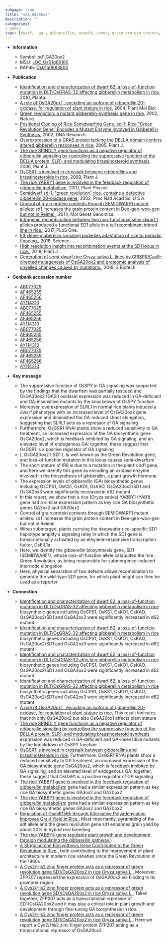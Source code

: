 ```yaml
---
subpage: true
title: "sd1,GA20ox2"
description: ""
categories:
- genes
tags: [dwarf,  ga , gibberellin, growth, shoot, grain protein content, grain protein, transcription factor, Gibberellin, gibberellin biosynthesis, height, plant height]
---
```


* **Information**  
    + Symbol: sd1,GA20ox2  
    + MSU: [LOC_Os01g66100](http://rice.plantbiology.msu.edu/cgi-bin/ORF_infopage.cgi?orf=LOC_Os01g66100)  
    + RAPdb: [Os01g0883800](http://rapdb.dna.affrc.go.jp/viewer/gbrowse_details/irgsp1?name=Os01g0883800)  

* **Publication**  
    + [Identification and characterization of dwarf 62, a loss-of-function mutation in DLT/OsGRAS-32 affecting gibberellin metabolism in rice](http://www.ncbi.nlm.nih.gov/pubmed?term=Identification+and+characterization+of+dwarf+62,+a+loss-of-function+mutation+in+DLT/OsGRAS-32+affecting+gibberellin+metabolism+in+rice%5BTitle%5D), 2010, Planta.
    + [A role of OsGA20ox1 , encoding an isoform of gibberellin 20-oxidase, for regulation of plant stature in rice](http://www.ncbi.nlm.nih.gov/pubmed?term=A+role+of+OsGA20ox1+,+encoding+an+isoform+of+gibberellin+20-oxidase,+for+regulation+of+plant+stature+in+rice%5BTitle%5D), 2004, Plant Mol Biol.
    + [Green revolution: a mutant gibberellin-synthesis gene in rice](http://www.ncbi.nlm.nih.gov/pubmed?term=Green+revolution:+a+mutant+gibberellin-synthesis+gene+in+rice%5BTitle%5D), 2002, Nature.
    + [Positional Cloning of Rice Semidwarfing Gene, sd-1: Rice "Green Revolution Gene" Encodes a Mutant Enzyme Involved in Gibberellin Synthesis](http://www.ncbi.nlm.nih.gov/pubmed?term=Positional+Cloning+of+Rice+Semidwarfing+Gene,+sd-1:+Rice+"Green+Revolution+Gene"+Encodes+a+Mutant+Enzyme+Involved+in+Gibberellin+Synthesis%5BTitle%5D), 2002, DNA Research.
    + [Overexpression of a GRAS protein lacking the DELLA domain confers altered gibberellin responses in rice](http://www.ncbi.nlm.nih.gov/pubmed?term=Overexpression+of+a+GRAS+protein+lacking+the+DELLA+domain+confers+altered+gibberellin+responses+in+rice%5BTitle%5D), 2005, Plant J.
    + [The rice SPINDLY gene functions as a negative regulator of gibberellin signaling by controlling the suppressive function of the DELLA protein, SLR1, and modulating brassinosteroid synthesis](http://www.ncbi.nlm.nih.gov/pubmed?term=The+rice+SPINDLY+gene+functions+as+a+negative+regulator+of+gibberellin+signaling+by+controlling+the+suppressive+function+of+the+DELLA+protein,+SLR1,+and+modulating+brassinosteroid+synthesis%5BTitle%5D), 2006, Plant J.
    + [OsGSR1 is involved in crosstalk between gibberellins and brassinosteroids in rice](http://www.ncbi.nlm.nih.gov/pubmed?term=OsGSR1+is+involved+in+crosstalk+between+gibberellins+and+brassinosteroids+in+rice%5BTitle%5D), 2009, Plant J.
    + [The rice YABBY1 gene is involved in the feedback regulation of gibberellin metabolism](http://www.ncbi.nlm.nih.gov/pubmed?term=The+rice+YABBY1+gene+is+involved+in+the+feedback+regulation+of+gibberellin+metabolism%5BTitle%5D), 2007, Plant Physiol.
    + [Semidwarf sd-1, "green revolution" rice, contains a defective gibberellin 20-oxidase gene](http://www.ncbi.nlm.nih.gov/pubmed?term=Semidwarf+sd-1,+"green+revolution"+rice,+contains+a+defective+gibberellin+20-oxidase+gene%5BTitle%5D), 2002, Proc Natl Acad Sci U S A.
    + [Control of grain protein contents through SEMIDWARF1 mutant alleles: sd1 increases the grain protein content in Dee-geo-woo-gen but not in Reimei.](http://www.ncbi.nlm.nih.gov/pubmed?term=Control+of+grain+protein+contents+through+SEMIDWARF1+mutant+alleles:+sd1+increases+the+grain+protein+content+in+Dee-geo-woo-gen+but+not+in+Reimei.%5BTitle%5D), 2014, Mol Genet Genomics.
    + [Intragenic recombination between two non-functional semi-dwarf 1 alleles produced a functional SD1 allele in a tall recombinant inbred line in rice.](http://www.ncbi.nlm.nih.gov/pubmed?term=Intragenic+recombination+between+two+non-functional+semi-dwarf+1+alleles+produced+a+functional+SD1+allele+in+a+tall+recombinant+inbred+line+in+rice.%5BTitle%5D), 2017, PLoS One.
    + [Ethylene-gibberellin signaling underlies adaptation of rice to periodic flooding.](http://www.ncbi.nlm.nih.gov/pubmed?term=Ethylene-gibberellin+signaling+underlies+adaptation+of+rice+to+periodic+flooding.%5BTitle%5D), 2018, Science.
    + [High resolution insight into recombination events at the SD1 locus in rice.](http://www.ncbi.nlm.nih.gov/pubmed?term=High+resolution+insight+into+recombination+events+at+the+SD1+locus+in+rice.%5BTitle%5D), 2018, Plant J.
    + [Generation of semi-dwarf rice Oryza sativa L. lines by CRISPR/Cas9-directed mutagenesis of OsGA20ox2 and proteomic analysis of unveiled changes caused by mutations.](http://www.ncbi.nlm.nih.gov/pubmed?term=Generation+of+semi-dwarf+rice+Oryza+sativa+L.+lines+by+CRISPR/Cas9-directed+mutagenesis+of+OsGA20ox2+and+proteomic+analysis+of+unveiled+changes+caused+by+mutations.%5BTitle%5D), 2019, 3 Biotech.

* **Genbank accession number**  
    + [AB077025](http://www.ncbi.nlm.nih.gov/nuccore/AB077025)
    + [AF465255](http://www.ncbi.nlm.nih.gov/nuccore/AF465255)
    + [AF465256](http://www.ncbi.nlm.nih.gov/nuccore/AF465256)
    + [AY114310](http://www.ncbi.nlm.nih.gov/nuccore/AY114310)
    + [AB077025](http://www.ncbi.nlm.nih.gov/nuccore/AB077025)
    + [AF465255](http://www.ncbi.nlm.nih.gov/nuccore/AF465255)
    + [AF465256](http://www.ncbi.nlm.nih.gov/nuccore/AF465256)
    + [AY114310](http://www.ncbi.nlm.nih.gov/nuccore/AY114310)
    + [AB077025](http://www.ncbi.nlm.nih.gov/nuccore/AB077025)
    + [AF465255](http://www.ncbi.nlm.nih.gov/nuccore/AF465255)
    + [AF465256](http://www.ncbi.nlm.nih.gov/nuccore/AF465256)
    + [AY114310](http://www.ncbi.nlm.nih.gov/nuccore/AY114310)
    + [AB077025](http://www.ncbi.nlm.nih.gov/nuccore/AB077025)
    + [AF465255](http://www.ncbi.nlm.nih.gov/nuccore/AF465255)
    + [AF465256](http://www.ncbi.nlm.nih.gov/nuccore/AF465256)
    + [AY114310](http://www.ncbi.nlm.nih.gov/nuccore/AY114310)

* **Key message**  
    + The suppressive function of OsSPY in GA signaling was supported by the findings that the dwarfism was partially rescued and OsGA20ox2 (GA20 oxidase) expression was reduced in GA-deficient and GA-insensitive mutants by the knockdown of OsSPY function
    + Moreover, overexpression of SLRL1 in normal rice plants induced a dwarf phenotype with an increased level of OsGA20ox2 gene expression and diminished the GA-induced shoot elongation, suggesting that SLRL1 acts as a repressor of GA signaling
    + Furthermore, OsGSR1 RNAi plants show a reduced sensitivity to GA treatment, an increased expression of the GA biosynthetic gene OsGA20ox2, which is feedback inhibited by GA signaling, and an elevated level of endogenous GA: together, these suggest that OsGSR1 is a positive regulator of GA signaling
    + ), OsGA20ox2 ( SD1 ), is well known as the Green Revolution gene, and loss-of function mutation in this locus causes semi-dwarfism
    + The short stature of IR8 is due to a mutation in the plant's sd1 gene, and here we identify this gene as encoding an oxidase enzyme involved in the biosynthesis of gibberellin, a plant growth hormone
    + The expression levels of gibberellin (GA) biosynthetic genes including OsCPS1, OsKS1, OsKO1, OsKAO, OsGA20ox2/SD1 and OsGA2ox3 were significantly increased in d62 mutant
    + In this report, we show that a rice (Oryza sativa) YABBY1 (YAB1) gene had a similar expression pattern as key rice GA biosynthetic genes GA3ox2 and GA20ox2
    + Control of grain protein contents through SEMIDWARF1 mutant alleles: sd1 increases the grain protein content in Dee-geo-woo-gen but not in Reimei.
    + When submerged, plants carrying the deepwater rice-specific SD1 haplotype amplify a signaling relay in which the SD1 gene is transcriptionally activated by an ethylene-responsive transcription factor, OsEIL1a
    + Here, we identify the gibberellin biosynthesis gene, SD1 (SEMIDWARF1), whose loss-of-function allele catapulted the rice Green Revolution, as being responsible for submergence-induced internode elongation
    + Here, physical separation of two defects allows recombination to generate the wild-type SD1 gene, for which plant height can then be used as a reporter

* **Connection**  
    + [Identification and characterization of dwarf 62, a loss-of-function mutation in DLT/OsGRAS-32 affecting gibberellin metabolism in rice](GA) biosynthetic genes including OsCPS1, OsKS1, OsKO1, OsKAO, OsGA20ox2/SD1 and OsGA2ox3 were significantly increased in d62 mutant
    + [Identification and characterization of dwarf 62, a loss-of-function mutation in DLT/OsGRAS-32 affecting gibberellin metabolism in rice](GA) biosynthetic genes including OsCPS1, OsKS1, OsKO1, OsKAO, OsGA20ox2/SD1 and OsGA2ox3 were significantly increased in d62 mutant
    + [Identification and characterization of dwarf 62, a loss-of-function mutation in DLT/OsGRAS-32 affecting gibberellin metabolism in rice](GA) biosynthetic genes including OsCPS1, OsKS1, OsKO1, OsKAO, OsGA20ox2/SD1 and OsGA2ox3 were significantly increased in d62 mutant
    + [Identification and characterization of dwarf 62, a loss-of-function mutation in DLT/OsGRAS-32 affecting gibberellin metabolism in rice](GA) biosynthetic genes including OsCPS1, OsKS1, OsKO1, OsKAO, OsGA20ox2/SD1 and OsGA2ox3 were significantly increased in d62 mutant
    + [A role of OsGA20ox1 , encoding an isoform of gibberellin 20-oxidase, for regulation of plant stature in rice](http://www.ncbi.nlm.nih.gov/pubmed?term=A+role+of+OsGA20ox1+,+encoding+an+isoform+of+gibberellin+20-oxidase,+for+regulation+of+plant+stature+in+rice%5BTitle%5D), This result indicates that not only OsGA20ox2 but also OsGA20ox1 affects plant stature
    + [The rice SPINDLY gene functions as a negative regulator of gibberellin signaling by controlling the suppressive function of the DELLA protein, SLR1, and modulating brassinosteroid synthesis](GA20+oxidase) expression was reduced in GA-deficient and GA-insensitive mutants by the knockdown of OsSPY function
    + [OsGSR1 is involved in crosstalk between gibberellins and brassinosteroids in rice](http://www.ncbi.nlm.nih.gov/pubmed?term=OsGSR1+is+involved+in+crosstalk+between+gibberellins+and+brassinosteroids+in+rice%5BTitle%5D), Furthermore, OsGSR1 RNAi plants show a reduced sensitivity to GA treatment, an increased expression of the GA biosynthetic gene OsGA20ox2, which is feedback inhibited by GA signaling, and an elevated level of endogenous GA: together, these suggest that OsGSR1 is a positive regulator of GA signaling
    + [The rice YABBY1 gene is involved in the feedback regulation of gibberellin metabolism](YAB1) gene had a similar expression pattern as key rice GA biosynthetic genes GA3ox2 and GA20ox2
    + [The rice YABBY1 gene is involved in the feedback regulation of gibberellin metabolism](YAB1) gene had a similar expression pattern as key rice GA biosynthetic genes GA3ox2 and GA20ox2
    + [Regulation of OsmiR156h through Alternative Polyadenylation Improves Grain Yield in Rice.](http://www.ncbi.nlm.nih.gov/pubmed?term=Regulation+of+OsmiR156h+through+Alternative+Polyadenylation+Improves+Grain+Yield+in+Rice.%5BTitle%5D), Most importantly, pyramiding of the sdt allele and the green revolution gene sd1 enhances grain yield by about 20% in hybrid rice breeding
    + [The rice YABBY4 gene regulates plant growth and development through modulating the gibberellin pathway.](the+sole+DELLA+protein+negatively+controlling+GA+responses+in+rice))
    + [A Strigolactone Biosynthesis Gene Contributed to the Green Revolution in Rice.](SD1), both contributing to the improvement of plant architecture in modern rice varieties since the Green Revolution in the 1960s
    + [A Cys2/His2 zinc finger protein acts as a repressor of green revolution gene SD1/OsGA20ox2 in rice Oryza sativa L.](http://www.ncbi.nlm.nih.gov/pubmed?term=A+Cys2/His2+zinc+finger+protein+acts+as+a+repressor+of+green+revolution+gene+SD1/OsGA20ox2+in+rice+Oryza+sativa+L.%5BTitle%5D), Moreover, ZFP207 repressed the expression of OsGA20ox2 via binding to its promoter region.
    + [A Cys2/His2 zinc finger protein acts as a repressor of green revolution gene SD1/OsGA20ox2 in rice Oryza sativa L.](http://www.ncbi.nlm.nih.gov/pubmed?term=A+Cys2/His2+zinc+finger+protein+acts+as+a+repressor+of+green+revolution+gene+SD1/OsGA20ox2+in+rice+Oryza+sativa+L.%5BTitle%5D), Taken together, ZFP207 acts as a transcriptional repressor of SD1/OsGA20ox2 and it may play a critical role in plant growth and development through fine-tuning GA biosynthesis in rice.
    + [A Cys2/His2 zinc finger protein acts as a repressor of green revolution gene SD1/OsGA20ox2 in rice Oryza sativa L.](http://www.ncbi.nlm.nih.gov/pubmed?term=A+Cys2/His2+zinc+finger+protein+acts+as+a+repressor+of+green+revolution+gene+SD1/OsGA20ox2+in+rice+Oryza+sativa+L.%5BTitle%5D), Here we report a Cys2/His2 zinc finger protein ZFP207 acting as a transcriptional repressor of OsGA20ox2.



